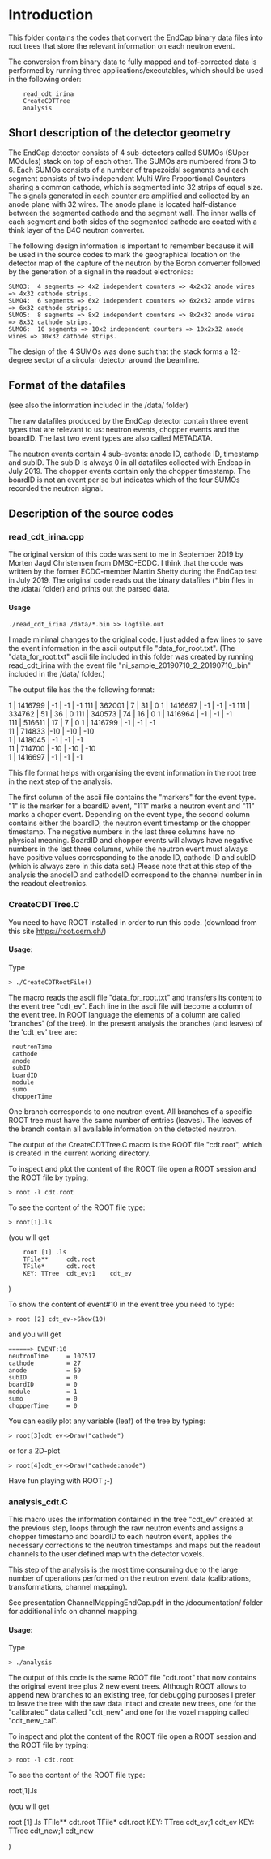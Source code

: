 # Introduction

This folder contains the codes that convert the EndCap binary data files into root trees that store the relevant information on each neutron event.

The conversion from binary data to fully mapped and tof-corrected
data is performed by running three applications/executables, which should be used in the following order:

        read_cdt_irina
        CreateCDTTree
        analysis

## Short description of the detector geometry

The EndCap detector consists of 4 sub-detectors called SUMOs (SUper MOdules) stack on top of each other. The SUMOs are numbered from 3 to 6. Each SUMOs consists of a number of trapezoidal segments and each segment consists of two independent Multi Wire Proportional Counters sharing a common cathode, which is segmented into 32 strips of equal size. The signals generated in each counter are amplified and collected by an anode plane with 32 wires. The anode plane is located half-distance between the segmented cathode and the segment wall. The inner walls of each segment and both sides of the segmented cathode are coated with a think layer of the B4C neutron converter.

The following design information is important to remember because it will be used in the source codes to mark the geographical location on the detector map of the capture of the neutron by the Boron converter followed by the generation of a signal in the readout electronics:

    SUMO3:  4 segments => 4x2 independent counters => 4x2x32 anode wires => 4x32 cathode strips.
    SUMO4:  6 segments => 6x2 independent counters => 6x2x32 anode wires => 6x32 cathode strips.
    SUMO5:  8 segments => 8x2 independent counters => 8x2x32 anode wires => 8x32 cathode strips.
    SUMO6:  10 segments => 10x2 independent counters => 10x2x32 anode wires => 10x32 cathode strips.

The design of the 4 SUMOs was done such that the stack forms a 12-degree sector of a circular detector around the beamline.

## Format of the datafiles

(see also the information included in the /data/ folder)

The raw datafiles produced by the EndCap detector contain three event types that are relevant to us: neutron events, chopper events and the boardID. The last two event types are also called METADATA.

The neutron events contain 4 sub-events: anode ID, cathode ID, timestamp and subID. The subID is always 0 in all datafiles collected with Endcap in July 2019. The chopper events contain only the chopper timestamp. The boardID is not an event per se but indicates which of the four SUMOs recorded the neutron signal.


## Description of the source codes

### read_cdt_irina.cpp

The original version of this code was sent to me in September 2019 by Morten Jagd Christensen from DMSC-ECDC. I think that the code was written by the former ECDC-member Martin Shetty during the EndCap test in July 2019. The original code reads out the binary datafiles (*.bin files in the /data/ folder) and prints out the parsed data.

#### Usage
    ./read_cdt_irina /data/*.bin >> logfile.out  


I made minimal changes to the original code. I just added a few lines to save the event information in the ascii output file "data_for_root.txt".
(The "data_for_root.txt" ascii file included in this folder was created by running read_cdt_irina with the event file "ni_sample_20190710_2_20190710_.bin" included in the /data/ folder.)

The output file has the the following format:

1     | 1416799    | -1    | -1    | -1
111   | 362001     |  7    | 31    |  0
1     | 1416697    | -1    | -1    | -1
111   | 334762     | 51    | 36    |  0
111   | 340573     | 74    | 16    |  0
1     | 1416964    | -1    | -1    | -1  
111   | 516611     | 17    |  7    |  0
1     | 1416799    | -1    | -1    | -1  
11    | 714833     |-10    | -10   | -10   
1     | 1418045    | -1    | -1    | -1  
11    | 714700     | -10   |  -10  |  -10   
1     | 1416697    | -1    | -1    | -1  

This file format helps with organising the event information in the root tree in the next step of the analysis.

The first column of the ascii file contains the "markers" for the event type. "1" is the marker for a boardID event, "111" marks a neutron event and "11" marks a choper event. Depending on the event type, the second column contains either the boardID, the neutron event timestamp or the  chopper timestamp. The negative numbers in the last three columns have no physical meaning. BoardID and chopper events will always have negative numbers in the last three columns, while the neutron event must always have positive values corresponding to the anode ID, cathode ID and subID (which is always zero in this data set.) Please note that at this step of the analysis the anodeID and cathodeID correspond to the channel number in   in the readout electronics.

### CreateCDTTree.C

You need to have ROOT installed in order to run this code.
(download from this site https://root.cern.ch/)

#### Usage:
Type

    > ./CreateCDTRootFile()

The macro reads the ascii file "data_for_root.txt" and transfers its content to the event tree "cdt_ev". Each line in the ascii file will become a column of the event tree. In ROOT language the elements of a column are called 'branches' (of the tree). In the present analysis the branches (and leaves) of the 'cdt_ev' tree are:

	 neutronTime     
	 cathode         
	 anode           
	 subID           
	 boardID         
	 module          
	 sumo            
	 chopperTime     

One branch corresponds to one neutron event. All branches of a specific ROOT tree must have the same number of entries (leaves). The leaves of the branch contain all available information on the detected neutron.

The output of the CreateCDTTree.C macro is the ROOT file "cdt.root", which is created in the current working directory.

To inspect and plot the content of the ROOT file open a ROOT session and the ROOT file by typing:

    > root -l cdt.root

To see the content of the ROOT file type:

    > root[1].ls

(you will get

		root [1] .ls
		TFile**		cdt.root
		TFile*		cdt.root
		KEY: TTree	cdt_ev;1	cdt_ev
)

To show the content of event#10 in the event tree you need to type:

    > root [2] cdt_ev->Show(10)

and you will get

    ======> EVENT:10
    neutronTime     = 107517
    cathode         = 27
    anode           = 59
    subID           = 0
    boardID         = 0
    module          = 1
    sumo            = 0
    chopperTime     = 0

You can easily plot any variable (leaf) of the tree by typing:

    > root[3]cdt_ev->Draw("cathode")

or for a 2D-plot

    > root[4]cdt_ev->Draw("cathode:anode")

Have fun playing with ROOT ;-)


### analysis_cdt.C

This macro uses the information contained in the tree "cdt_ev" created at the previous step, loops through the raw neutron events and assigns a chopper timestamp and boardID to each neutron event, applies the necessary corrections to the neutron timestamps and maps out the readout channels to the user defined map with the detector voxels.

This step of the analysis is the most time consuming due to the large number of operations performed on the neutron event data (calibrations, transformations, channel mapping).

See presentation ChannelMappingEndCap.pdf in the /documentation/ folder for additional info on channel mapping.


#### Usage:

Type

    > ./analysis

The output of this code is the same ROOT file "cdt.root" that now contains the original event tree plus 2 new event trees. Although ROOT allows to append new branches to an existing tree, for debugging purposes I prefer to leave the tree with the raw data intact and create new trees, one for the "calibrated" data called "cdt_new" and one for the voxel mapping called "cdt_new_cal".

To inspect and plot the content of the ROOT file open a ROOT session and the ROOT file by typing:

    > root -l cdt.root

To see the content of the ROOT file type:

root[1].ls

(you will get

root [1] .ls
	TFile**		cdt.root
 	TFile*		cdt.root
  	KEY: TTree	cdt_ev;1	cdt_ev
  	KEY: TTree	cdt_new;1	cdt_new

)
